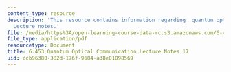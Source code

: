 ```yaml
---
content_type: resource
description: 'This resource contains information regarding  quantum optical communication:
  Lecture notes.'
file: /media/https%3A/open-learning-course-data-rc.s3.amazonaws.com/6-453-quantum-optical-communication-fall-2016/ccb96380382d176f9684a38e01898569_MIT6_453F16_Lect17.pdf
file_type: application/pdf
resourcetype: Document
title: 6.453 Quantum Optical Communication Lecture Notes 17
uid: ccb96380-382d-176f-9684-a38e01898569
---
```

